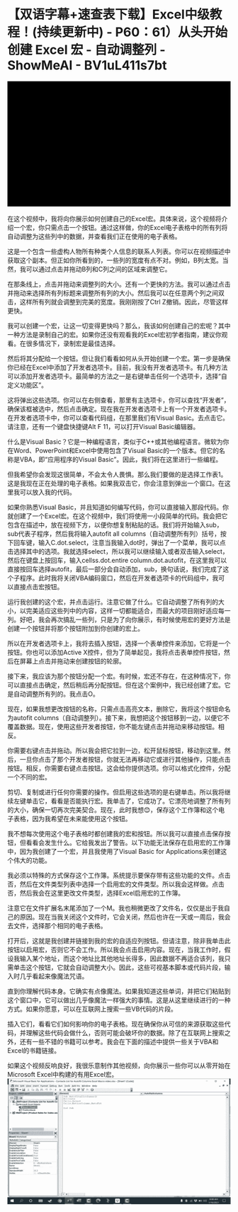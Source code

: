 # 【双语字幕+速查表下载】Excel中级教程！(持续更新中) - P60：61）从头开始创建 Excel 宏 - 自动调整列 - ShowMeAI - BV1uL411s7bt

![](img/b0396bafa7c7fe03dd9fc56da1ac0d7b_0.png)

在这个视频中，我将向你展示如何创建自己的Excel宏。具体来说，这个视频将介绍一个宏，你只需点击一个按钮。通过这样做，你的Excel电子表格中的所有列将自动调整为这些列中的数据，并查看我们正在使用的电子表格。

这是一个包含一些虚构人物所有种类个人信息的联系人列表。你可以在视频描述中获取这个副本。但正如你所看到的，一些列的宽度有点不对。例如，B列太宽。当然，我可以通过点击并拖动B列和C列之间的区域来调整它。

在那条线上，点击并拖动来调整列的大小。还有一个更快的方法。我可以通过点击并拖动来选择所有列标题来调整所有列的大小。然后我可以在任意两个列之间双击，这样所有列就会调整到完美的宽度。我刚刚按了Ctrl Z撤销。因此，尽管这样更快。

我可以创建一个宏，让这一切变得更快吗？那么，我该如何创建自己的宏呢？其中一种方法是录制自己的宏。如果你还没有观看我的Excel宏初学者指南，建议你观看。在很多情况下，录制宏是最佳选择。

然后将其分配给一个按钮。但让我们看看如何从头开始创建一个宏。第一步是确保你已经在Excel中添加了开发者选项卡。目前，我没有开发者选项卡。有几种方法可以添加开发者选项卡。最简单的方法之一是右键单击任何一个选项卡，选择“自定义功能区”。

这将弹出这些选项。你可以在右侧查看，那里有主选项卡，你可以查找“开发者”，确保该框被选中，然后点击确定。现在我在开发者选项卡上有一个开发者选项卡。在开发者选项卡中，你可以查看代码组，在那里我们有Visual Basic。去点击它。请注意，还有一个键盘快捷键Alt F 11，可以打开Visual Basic编辑器。

什么是Visual Basic？它是一种编程语言，类似于C++或其他编程语言。微软为你在Word、PowerPoint和Excel中使用包含了Visual Basic的一个版本。但它的名称是VBA，即“应用程序的Visual Basic”。因此，我们将在这里进行一些编程。

但我希望你会发现这很简单，不会太令人畏惧。那么我们要做的是选择工作表1。这是我现在正在处理的电子表格。如果我双击它，你会注意到弹出一个窗口。在这里我可以放入我的代码。

如果你熟悉Visual Basic，并且知道如何编写代码，你可以直接输入那段代码。你就创建了一个Excel宏。在这个视频中，我们将使用一小段简单的代码。我会把它包含在描述中，放在视频下方，以便你想复制粘贴的话。我们将开始输入sub，sub代表子程序，然后我将输入autofit all columns（自动调整所有列）括号，按下回车键，输入C.dot.select，注意当我输入dot时，弹出了一个菜单，我可以点击选择其中的选项。我就选择select，所以我可以继续输入或者双击输入select，然后在键盘上按回车，输入cellss.dot.entire column.dot.autofit，在这里我可以直接按回车选择autofit，最后一部分会自动添加，sub，换句话说，我们完成了这个子程序。此时我将关闭VBA编码窗口，然后在开发者选项卡的代码组中，我可以直接点击宏按钮。

运行我创建的这个宏，并点击运行。注意它做了什么。它自动调整了所有列的大小，以完美适应这些列中的内容，这样一切都能适合，而最大的项目刚好适应每一列。好吧，我会再次搞乱一些列，只是为了向你展示，有时候使用宏的更好方法是创建一个按钮并将那个按钮附加到你创建的宏上。

所以在开发者选项卡上，我将去插入按钮，选择一个表单控件来添加，它将是一个按钮。你也可以添加Active X控件，但为了简单起见，我将点击表单控件按钮，然后在屏幕上点击并拖动来创建按钮的轮廓。

接下来，我应该为那个按钮分配一个宏。有时候，宏还不存在，在这种情况下，你可以直接点击确定，然后稍后再分配按钮。但在这个案例中，我已经创建了宏。它是自动调整所有列的。我点击O。

现在，如果我想更改按钮的名称，只需点击高亮文本，删除它，我将这个按钮命名为autofit columns（自动调整列）。接下来，我想把这个按钮移到一边，以便它不覆盖数据。现在，使用这些开发者按钮，你不能左键点击并拖动来移动按钮。相反。

你需要右键点击并拖动。所以我会把它拉到一边，松开鼠标按钮，移动到这里。然后，一旦你点击了那个开发者按钮，你就无法再移动它或进行其他操作，只能点击按钮。相反，你需要右键点击按钮。这会给你提供选项。你可以格式化控件，分配一个不同的宏。

剪切、复制或进行任何你需要的操作。但启用这些选项的是右键单击。所以我将继续左键单击它，看看是否能执行宏。我单击了，它成功了。它漂亮地调整了所有列的大小，确保一切再次完美契合。现在，此时我想😊，保存这个工作簿和这个电子表格，因为我希望在未来能使用这个按钮。

我不想每次使用这个电子表格时都创建我的宏和按钮。所以我可以直接点击保存按钮，但看看会发生什么。它给我发出了警告。以下功能无法保存在启用宏的工作簿中，因为我创建了一个宏，并且我使用了Visual Basic for Applications来创建这个伟大的功能。

我必须以特殊的方式保存这个工作簿。系统提示要保存带有这些功能的文件。点击否，然后在文件类型列表中选择一个启用宏的文件类型。所以我会这样做。点击否，然后我会在这里更改文件类型，选择Excel启用宏的工作簿。

注意它在文件扩展名末尾添加了一个M。我也稍微更改了文件名，仅仅是出于我自己的原因。现在当我关闭这个文件时，它会关闭，然后也许在一天或一周后，我会去文件，选择那个相同的电子表格。

打开后，这就是我创建并链接到我的宏的自适应列按钮。但请注意，除非我单击此按钮以启用宏，否则它不会工作。所以我会点击启用内容。现在，当我工作时，假设我输入某个地址，而这个地址比其他地址长得多，因此数据不再适合该列，我只需单击这个按钮，它就会自动调整大小。因此，这些可视基本脚本或代码片段，输入时几乎看起来像魔法咒语。

直到你理解代码本身。它确实有点像魔法。如果我知道这些单词，并把它们粘贴到这个窗口中，它可以做出几乎像魔法一样强大的事情。这是从这里继续进行的一种方式。如果你愿意，可以在互联网上搜索一些VB代码的片段。

插入它们，看看它们如何影响你的电子表格。现在确保你从可信的来源获取这些代码，并理解这些代码会做什么，否则可能会破坏你的数据。除了在互联网上搜索之外，还有一些不错的书籍可以参考。我会在下面的描述中提供一些关于VBA和Excel的书籍链接。

如果这个视频反响良好，我很乐意制作其他视频，向你展示一些你可以从零开始在Microsoft Excel中构建的有用Excel宏。![](img/b0396bafa7c7fe03dd9fc56da1ac0d7b_2.png)

